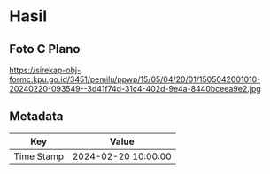 # Hasil

## Foto C Plano

https://sirekap-obj-formc.kpu.go.id/3451/pemilu/ppwp/15/05/04/20/01/1505042001010-20240220-093549--3d41f74d-31c4-402d-9e4a-8440bceea9e2.jpg


## Metadata

| Key        | Value               |
| ---------- | ------------------- |
| Time Stamp | 2024-02-20 10:00:00 |



